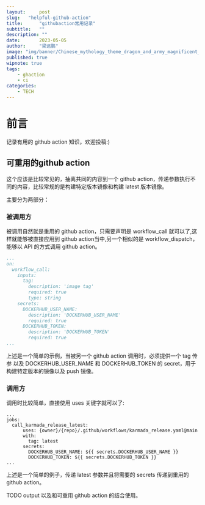 ```yaml
---
layout:     post 
slug:   "helpful-github-action"
title:      "githubaction常用记录"
subtitle:   ""
description: ""
date:       2023-05-05
author:     "梁远鹏"
image: "img/banner/Chinese_mythology_theme_dragon_and_army_magnificent_scenery__c7a68137-62c6-4f33-b5dd-b39934ca86cd.png"
published: true
wipnote: true
tags:
    - ghaction
    - ci
categories: 
    - TECH
---
```


# 前言 

记录有用的 github action 知识，欢迎投稿:)

## 可重用的github action

这个应该是比较常见的，抽离共同的内容到一个 github action，传递参数执行不同的内容，比较常规的是构建特定版本镜像和构建 latest 版本镜像。

主要分为两部分：

### 被调用方


被调用自然就是重用的 github action，只需要声明是 workflow_call 就可以了,这样就能够被直接应用到 github action当中,另一个相似的是 workflow_dispatch，能够以 API 的方式调用 github action。

```yaml
...
on:
  workflow_call:
    inputs:
      tag:
        description: 'image tag'
        required: true
        type: string
    secrets:
      DOCKERHUB_USER_NAME:
        description: 'DOCKERHUB_USER_NAME'
        required: true
      DOCKERHUB_TOKEN:
        description: 'DOCKERHUB_TOKEN'
        required: true
...
```

上述是一个简单的示例，当被另一个 github action  调用时，必须提供一个 tag 传参 以及 DOCKERHUB_USER_NAME 和 DOCKERHUB_TOKEN 的 secret，用于构建特定版本的镜像以及 push 镜像。


### 调用方

调用时比较简单，直接使用 uses 关键字就可以了:

```
...
jobs:
  call_karmada_release_latest:
      uses: {owner}/{repo}/.github/workflows/karmada_release.yaml@main
      with:
        tag: latest
      secrets:
        DOCKERHUB_USER_NAME: ${{ secrets.DOCKERHUB_USER_NAME }}
        DOCKERHUB_TOKEN: ${{ secrets.DOCKERHUB_TOKEN }}
...
```

上述是一个简单的例子，传递 latest 参数并且将需要的 secrets 传递到重用的 github action。


TODO output 以及和可重用 github action 的结合使用。